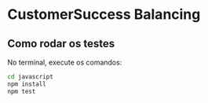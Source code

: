 # CustomerSuccess Balancing
## Como rodar os testes

No terminal, execute os comandos:

```bash
cd javascript
npm install
npm test
```
